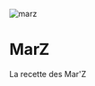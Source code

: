 ![marz](https://user-images.githubusercontent.com/5922848/46413301-e3d3f580-c720-11e8-833a-c13391aca4f9.png)

# MarZ
La recette des Mar'Z
